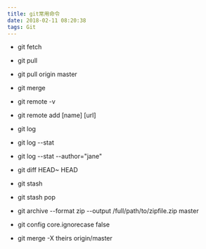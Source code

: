 ```yaml
---
title: git常用命令
date: 2018-02-11 08:20:38
tags: Git
---
```


+ git fetch
+ git pull
+ git pull origin master

+ git merge

+ git remote -v
+ git remote add [name] [url]

+ git log
+ git log --stat
+ git log --stat --author="jane"
+ git diff HEAD~ HEAD

+ git stash
+ git stash pop

+ git archive --format zip --output /full/path/to/zipfile.zip master
+ git config core.ignorecase false
+ git merge -X theirs origin/master
